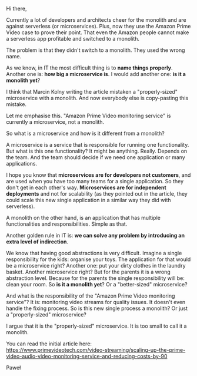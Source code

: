 Hi there,

Currently a lot of developers and architects cheer for the monolith and are
against serverless (or microservices). Plus, now they use the Amazon Prime
Video case to prove their point. That even the Amazon people cannot make a
serverless app profitable and switched to a monolith.

The problem is that they didn't switch to a monolith. They used the wrong
name.

As we know, in IT the most difficult thing is to **name things properly**.
Another one is: **how big a microservice is**. I would add another one:
**is it a monolith yet**?

I think that Marcin Kolny writing the article mistaken a "properly-sized"
microservice with a monolith. And now everybody else is copy-pasting this
mistake.

Let me emphasise this. "Amazon Prime Video monitoring service" is currently
a microservice, not a monolith.

So what is a microservice and how is it different from a monolith?

A microservice is a service that is responsible for running one
functionality. But what is this one functionality? It might be anything.
Really. Depends on the team. And the team should decide if we need one
application or many applications.

I hope you know that **microservices are for developers not customers**,
and are used when you have too many teams for a single application. So they
don't get in each other's way. **Microservices are for independent
deployments** and not for scalability (as they pointed out in the article,
they could scale this new single application in a similar way they did with
serverless).

A monolith on the other hand, is an application that has multiple
functionalities and responsibilities. Simple as that.

Another golden rule in IT is: **we can solve any problem by introducing an
extra level of indirection**.

We know that having good abstractions is very difficult. Imagine a single
responsibility for the kids: organise your toys. The application for that
would be a microservice right? Another one: put your dirty clothes in the
laundry basket. Another microservice right? But for the parents it is a
wrong abstraction level. Because for the parents the single responsibility
will be: clean your room. So **is it a monolith yet**? Or a "better-sized"
microservice?

And what is the responsibility of the "Amazon Prime Video monitoring
service"? It is: monitoring video streams for quality issues. It doesn't
even handle the fixing process. So is this new single process a monolith?
Or just a "properly-sized" microservice?

I argue that it is the "properly-sized" microservice. It is too small to
call it a monolith.

You can read the initial article here:
https://www.primevideotech.com/video-streaming/scaling-up-the-prime-video-audio-video-monitoring-service-and-reducing-costs-by-90

Paweł
